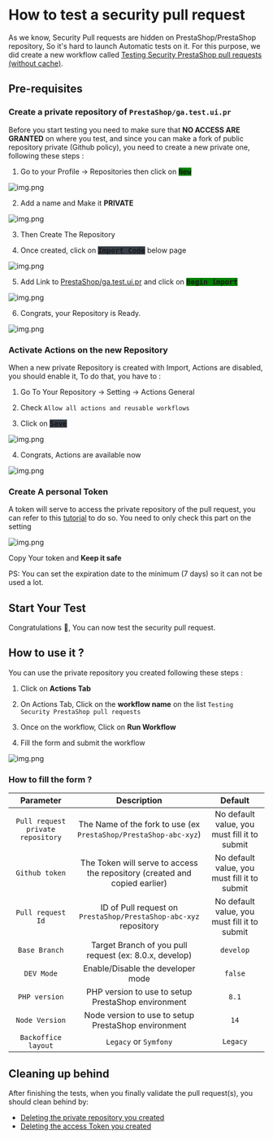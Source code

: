 # How to test a security pull request

As we know, Security Pull requests are hidden on PrestaShop/PrestaShop repository, So it's hard to launch Automatic tests on it.
For this purpose, we did create a new workflow called [Testing Security PrestaShop pull requests (without cache)](./.github/workflows/pr_security_test_one.yml).

## Pre-requisites

### Create a private repository of `PrestaShop/ga.test.ui.pr`

Before you start testing you need to make sure that **NO ACCESS ARE GRANTED** on where you test, and since you can make a fork of public repository private (Github policy), you need to create a new private one, following these steps :

1. Go to your Profile -> Repositories then click on <kbd style="background-color: green">**New**</kbd>

![img.png](imgs/security_pr1.png)

2. Add a name and Make it **PRIVATE**

![img.png](imgs/security_pr2.png)

3. Then Create The Repository

4. Once created, click on <kbd style="background-color: #373e47">**Import Code**</kbd> below page

![img.png](imgs/security_pr3.png)

5. Add Link to [PrestaShop/ga.test.ui.pr](https://github.com/prestashop/ga.tests.ui.pr) and click on <kbd style="background-color: green">**Begin import**</kbd>

![img.png](imgs/security_pr4.png)

6. Congrats, your Repository is Ready.

![img.png](imgs/security_pr5.png)

### Activate Actions on the new Repository

When a new private Repository is created with Import, Actions are disabled, you should enable it, To do that, you have to :

1. Go To Your Repository -> Setting -> Actions General

2. Check `Allow all actions and reusable workflows`

3. Click on <kbd style="background-color: #373e47">**Save**</kbd>

![img.png](imgs/security_pr6.png)

4. Congrats, Actions are available now

![img.png](imgs/security_pr7.png)

### Create A personal Token

A token will serve to access the private repository of the pull request, you can refer to this [tutorial](https://docs.github.com/en/authentication/keeping-your-account-and-data-secure/managing-your-personal-access-tokens) to do so.
You need to only check this part on the setting

![img.png](imgs/security_pr8.png)

Copy Your token and **Keep it safe**

PS: You can set the expiration date to the minimum (7 days) so it can not be used a lot.

## Start Your Test

Congratulations 🎉, You can now test the security pull request.

## How to use it ?

You can use the private repository you created following these steps :

1. Click on **Actions Tab**

2. On Actions Tab, Click on the **workflow name** on the list `Testing Security PrestaShop pull requests`

3. Once on  the workflow, Click on **Run Workflow**

4. Fill the form and submit the workflow

![img.png](imgs/security_pr9.png)


### How to fill the form ?

|             Parameter             |                                Description                                 |                   Default                    |
|:---------------------------------:|:--------------------------------------------------------------------------:|:--------------------------------------------:|
| `Pull request private repository` |      The Name of the fork to use (ex `PrestaShop/PrestaShop-abc-xyz`)      | No default value, you must fill it to submit |
|          `Github token`           | The Token will serve to access the repository (created and copied earlier) | No default value, you must fill it to submit |
|         `Pull request Id`         |      ID of Pull request on `PrestaShop/PrestaShop-abc-xyz` repository      | No default value, you must fill it to submit |
|           `Base Branch`           |           Target Branch of you pull request (ex: 8.0.x, develop)           |                  `develop`                   |
|            `DEV Mode`             |                     Enable/Disable the developer mode                      |                   `false`                    |
|           `PHP version`           |             PHP version to use to setup PrestaShop environment             |                    `8.1`                     |
|          `Node Version`           |            Node version to use to setup PrestaShop environment             |                     `14`                     |
|        `Backoffice layout`        |                           `Legacy` or `Symfony`                            |                   `Legacy`                   |

## Cleaning up behind

After finishing the tests, when you finally validate the pull request(s), you should clean behind by:

- [Deleting the private repository you created](https://docs.github.com/en/repositories/creating-and-managing-repositories/deleting-a-repository)
- [Deleting the access Token you created](https://docs.github.com/en/enterprise-server@3.8/authentication/keeping-your-account-and-data-secure/managing-your-personal-access-tokens#deleting-a-personal-access-token)
